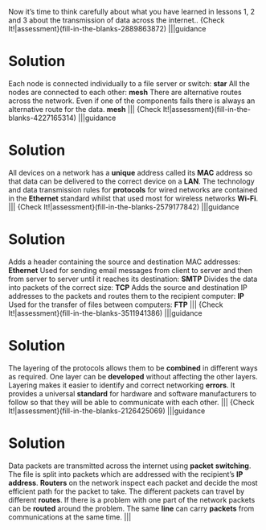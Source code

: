 Now it’s time to think carefully about what you have learned in lessons 1, 2 and 3 about the transmission of data across the internet..
{Check It!|assessment}(fill-in-the-blanks-2889863872)
|||guidance
# Solution

Each node is connected individually to a file server or switch: **star**
All the nodes are connected to each other: **mesh**
There are alternative routes across the network. Even if one of the components fails there is always an alternative route for the data. **mesh**
|||
{Check It!|assessment}(fill-in-the-blanks-4227165314)
|||guidance
# Solution

All devices on a network has a **unique** address called its **MAC** address so that data can be delivered to the correct device on a **LAN**. 
The technology and data transmission rules for **protocols** for wired networks are contained in the **Ethernet** standard whilst that used most for wireless networks **Wi-Fi**.
|||
{Check It!|assessment}(fill-in-the-blanks-2579177842)
|||guidance
# Solution

Adds a header containing the source and destination MAC addresses: **Ethernet**
Used for sending email messages from client to server and then from server to server until it reaches its destination: **SMTP**
Divides the data into packets of the correct size: **TCP**
Adds the source and destination IP addresses to the packets and routes them to the recipient computer: **IP**
Used for the transfer of files between computers: **FTP**
|||
{Check It!|assessment}(fill-in-the-blanks-3511941386)
|||guidance
# Solution

The layering of the protocols allows them to be **combined** in different ways as required. One layer can be **developed**  without affecting the other layers.
Layering makes it easier to identify and correct networking **errors**.
It provides a universal **standard** for hardware and software manufacturers to follow so that they will be able to communicate with each other.
|||
{Check It!|assessment}(fill-in-the-blanks-2126425069)
|||guidance
# Solution

Data packets are transmitted across the internet using **packet** **switching**. The file is split into packets which are  addressed with the recipient’s **IP address**. **Routers** on the network inspect each packet and decide the most efficient path for the packet to take. The different packets can travel by different **routes**. If there is a problem with one part of the network packets can be **routed** around the problem. The same **line** can carry **packets** from communications at the same time.
|||